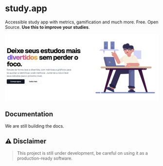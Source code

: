 # study.app

Accessible study app with metrics, gamification and much more. Free. Open Source. **Use this to improve your studies**.

![hero](/public/hero.png)

## Documentation

<!-- Visit https://study.app.br/docs to view the documentation. -->
We are still building the docs.

## ⚠️ Disclaimer
> This project is still under development, be careful on using it as a production-ready software.
